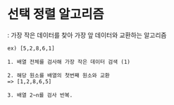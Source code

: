 # 선택 정렬 알고리즘

: 가장 작은 데이터를 찾아 가장 앞 데이터와 교환하는 알고리즘


```
ex) [5,2,8,6,1]

1. 배열 전체를 검사해 가장 작은 데이터 검색 (1)

2. 해당 원소를 배열의 첫번째 원소와 교환
=> [1,2,8,6,5]

3. 배열 2~n를 검사 반복.
```
